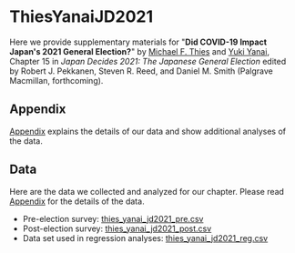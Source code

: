 # ThiesYanaiJD2021

Here we provide supplementary materials for "**Did COVID-19 Impact Japan's 2021 General Election?**" by [Michael F. Thies](http://thies.bol.ucla.edu) and [Yuki Yanai](https://yukiyanai.github.io), Chapter 15 in *Japan Decides 2021: The Japanese General Election* edited by Robert J. Pekkanen, Steven R. Reed, and Daniel M. Smith (Palgrave Macmillan, forthcoming).


## Appendix

[Appendix](thies_yanai_2022_appendix.pdf) explains the details of our data and show additional analyses of the data.


## Data

Here are the data we collected and analyzed for our chapter. Please read [Appendix](thies_yanai_2022_appendix.pdf) for the details of the data.

- Pre-election survey: [thies_yanai_jd2021_pre.csv](data/thies_yanai_jd2021_pre.csv)
- Post-election survey: [thies_yanai_jd2021_post.csv](data/thies_yanai_jd2021_post.csv)
- Data set used in regression analyses: [thies_yanai_jd2021_reg.csv](data/thies_yanai_jd2021_reg.csv)


